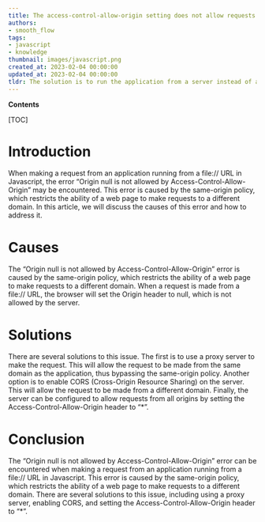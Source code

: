 ```yaml
---
title: The access-control-allow-origin setting does not allow requests from applications running from a file// url
authors:
- smooth_flow
tags:
- javascript
- knowledge
thumbnail: images/javascript.png
created_at: 2023-02-04 00:00:00
updated_at: 2023-02-04 00:00:00
tldr: The solution is to run the application from a server instead of a file// URL.
---
```


**Contents**

[TOC]

# Introduction
When making a request from an application running from a file:// URL in Javascript, the error “Origin null is not allowed by Access-Control-Allow-Origin” may be encountered. This error is caused by the same-origin policy, which restricts the ability of a web page to make requests to a different domain. In this article, we will discuss the causes of this error and how to address it.

# Causes
The “Origin null is not allowed by Access-Control-Allow-Origin” error is caused by the same-origin policy, which restricts the ability of a web page to make requests to a different domain. When a request is made from a file:// URL, the browser will set the Origin header to null, which is not allowed by the server.

# Solutions
There are several solutions to this issue. The first is to use a proxy server to make the request. This will allow the request to be made from the same domain as the application, thus bypassing the same-origin policy. Another option is to enable CORS (Cross-Origin Resource Sharing) on the server. This will allow the request to be made from a different domain. Finally, the server can be configured to allow requests from all origins by setting the Access-Control-Allow-Origin header to “*”.

# Conclusion
The “Origin null is not allowed by Access-Control-Allow-Origin” error can be encountered when making a request from an application running from a file:// URL in Javascript. This error is caused by the same-origin policy, which restricts the ability of a web page to make requests to a different domain. There are several solutions to this issue, including using a proxy server, enabling CORS, and setting the Access-Control-Allow-Origin header to “*”.
